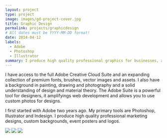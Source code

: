 ```yaml
---
layout: project
type: project
image: images/gd-project-cover.jpg
title: Graphic Design
permalink: projects/graphicdesign
# All dates must be YYYY-MM-DD format!
date: 2014-04-12
labels:
  - Adobe
  - Photoshop
  - Illustrator
summary: I produce high quality professional graphics for businesses, artists and DJ's.
---
```


I have access to the full Adobe Creative Cloud Suite and an expanding collection of premium fonts, brushes, vector images and assets. I also have a background in painting, drawing and photography and a solid understanding of design and material theory. The Adobe Suite is a powerful tool for designers, it amplifyings web development and allows you to use custom photos for designs.

I first started with Adobe two years ago. My primary tools are Photoshop, Illustrator and Indesign. I produce high quality professional marketing designs, custom backgrounds, event posters and logos. 

<img class="ui small left floated image" src="{{ site.baseurl }}/images/gd-project-image-1.jpg">
<img class="ui small middle floated image" src="{{ site.baseurl }}/images/gd-project-image-2.jpg">
<img class="ui small left floated image" src="{{ site.baseurl }}/images/gd-project-image-3.jpg">
